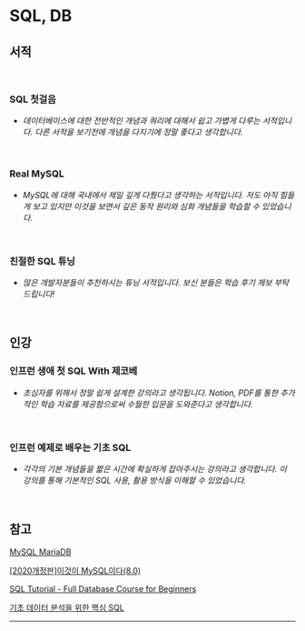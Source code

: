 
# SQL, DB

## 서적

<br/>

### SQL 첫걸음

- *데이터베이스에 대한 전반적인 개념과 쿼리에 대해서 쉽고 가볍게 다루는 서적입니다. 다른 서적을 보기전에 개념을 다지기에 정말 좋다고 생각합니다.*

<br/>

### Real MySQL

- *MySQL에 대해 국내에서 제일 깊게 다뤘다고 생각하는 서적입니다. 저도 아직 힘들게 보고 있지만 이것을 보면서 깊은 동작 원리와 심화 개념들을 학습할 수 있었습니다.*

<br/>

### 친절한 SQL 튜닝

- *많은 개발자분들이 추천하시는 튜닝 서적입니다. 보신 분들은 학습 후기 제보 부탁드립니다!*

<br/>

## 인강

### 인프런 생애 첫 SQL With 제코베

- *초심자를 위해서 정말 쉽게 설계한 강의라고 생각됩니다. Notion, PDF를 통한 추가적인 학습 자료를 제공함으로써 수월한 입문을 도와준다고 생각합니다.*

<br/>

### 인프런 예제로 배우는 기초 SQL

- *각각의 기본 개념들을 짧은 시간에 확실하게 잡아주시는 강의라고 생각합니다. 이 강의를 통해 기본적인 SQL 사용, 활용 방식을 이해할 수 있었습니다.*

<br/>

## 참고

[MySQL MariaDB](https://www.youtube.com/playlist?list=PLEOnZ6GeucBU7FR26mn9d3Mxqc8V81yHX)

[[2020개정판]이것이 MySQL이다(8.0)](https://www.youtube.com/playlist?list=PLVsNizTWUw7Hox7NMhenT-bulldCp9HP9)

[SQL Tutorial - Full Database Course for Beginners](https://www.youtube.com/watch?v=HXV3zeQKqGY&ab_channel=freeCodeCamp.org)

[기초 데이터 분석을 위한 핵심 SQL](https://www.boostcourse.org/ds102)

---